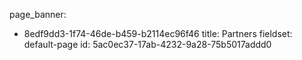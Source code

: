page_banner:
  - 8edf9dd3-1f74-46de-b459-b2114ec96f46
title: Partners
fieldset: default-page
id: 5ac0ec37-17ab-4232-9a28-75b5017addd0
